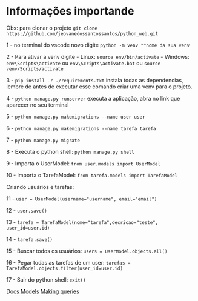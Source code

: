 # Informações importande 

Obs: para clonar o projeto ```git clone https://github.com/jeovanedossantossantos/python_web.git```


1 - no terminal do vscode novo digite ```python -m venv ""nome da sua venv```

2 - Para ativar a venv digite
    - Linux: ```source env/bin/activate```
    - Windows: ```env\Scripts\activate``` ou ```env\Scripts\activate.bat``` ou ```source venv/Scripts/activate```
    
3 - ```pip install -r ./requirements.txt``` instala todas as dependencias, lembre de antes de executar esse comando criar uma venv para o projeto.

4 - ```python manage.py runserver``` executa a aplicação, abra no link que aparecer no seu terminal

5 - ```python manage.py makemigrations --name user user```

6 - ```python manage.py makemigrations --name tarefa tarefa```

7 - ```python manage.py migrate```

8 - Executa o python shell: ```python manage.py shell```

9 - Importa o UserModel: ```from user.models import UserModel```

10 - Importa o TarefaModel: ```from tarefa.models import TarefaModel```

Criando usuários e tarefas:

11 - ```user = UserModel(username="username", email="email")```

12 - ```user.save()```

13 - ```tarefa = TarefaModel(nome="tarefa",decricao="teste", user_id=user.id)```

14 - ```tarefa.save()```

15 - Buscar todos os usuários: ```users = UserModel.objects.all()```

16 - Pegar todas as tarefas de um user: ```tarefas = TarefaModel.objects.filter(user_id=user.id)```

17 - Sair do python shell: ```exit()```

<a href="https://docs.djangoproject.com/en/4.2/topics/db/models/">Docs Models</a>
<a href="https://docs.djangoproject.com/en/4.2/topics/db/queries/">Making queries</a>
